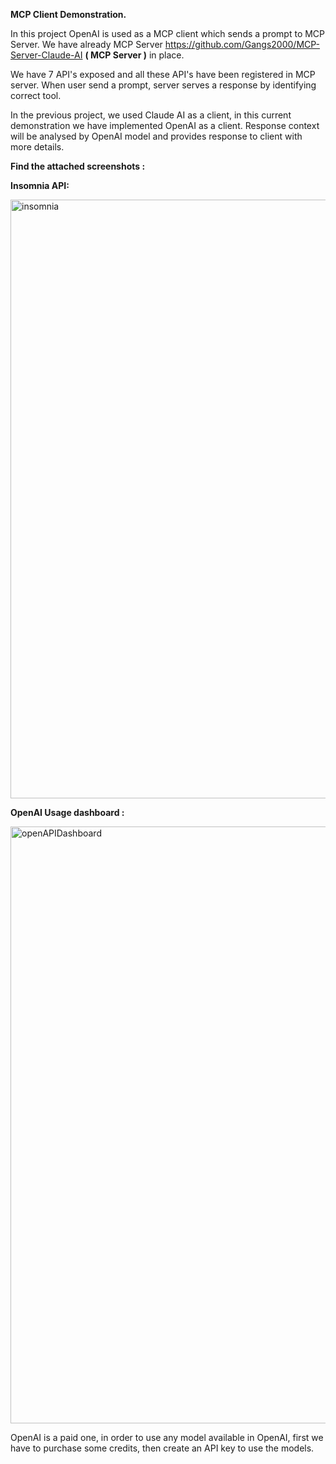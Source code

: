 **MCP Client Demonstration.**

In this project OpenAI is used as a MCP client which sends a prompt to MCP Server. 
We have already MCP Server https://github.com/Gangs2000/MCP-Server-Claude-AI **( MCP Server )** in place.

We have 7 API's exposed and all these API's have been registered in MCP server. When user send a prompt, server serves a response by identifying correct tool.

In the previous project, we used Claude AI as a client, in this current demonstration we have implemented OpenAI as a client. Response context will be analysed by OpenAI model and provides response to client with more details.

**Find the attached screenshots :**

**Insomnia API:**

<img width="958" alt="insomnia" src="https://github.com/user-attachments/assets/cc1e7d8d-c94d-4153-a3be-26fd8b7e54e2" />

**OpenAI Usage dashboard :**

<img width="955" alt="openAPIDashboard" src="https://github.com/user-attachments/assets/e5c51885-1a3c-4968-8761-9ceb6bab4066" />

OpenAI is a paid one, in order to use any model available in OpenAI, first we have to purchase some credits, then create an API key to use the models.
